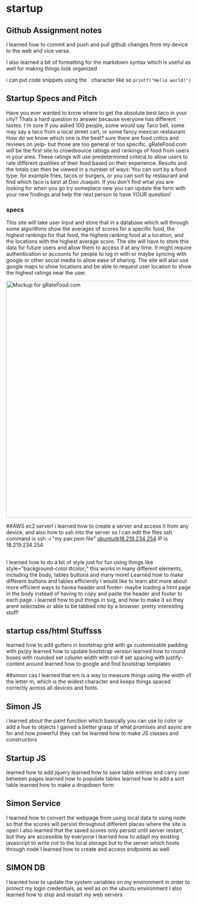 # startup
## Github Assignment notes
I learned how to commit and push and pull github changes from my device to the web and vice versa.

I also learned a bit of formatting for the markdown syntax which is useful as well for making things look organized

i can put code snippets using the \` character like so
`printf("Hello world!")`


## Startup Specs and Pitch
Have you ever wanted to know where to get the absolute best taco in your city? Thats a hard question to answer because everyone has different tastes. I'm sure if you asked 100 people, some would say Taco bell, some may say a taco from a local street cart, or some fancy mexican restaurant. How do we know which one is the best? sure there are food critics and reviews on yelp- but those are too general or too specific. gRateFood.com will be the first site to crowdsource ratings and rankings of food from users in your area. These ratings will use predetermined criteria to allow users to rate different qualities of their food based on their experience. Results and the totals can then be viewed in a number of ways: You can sort by a food type: for example fries, tacos or burgers, or you can sort by restaurant and find which taco is best at Don Joaquin. If you don't find what you are looking for when you go try someplace new you can update the form with your new findings and help the next person to have YOUR question!

### specs
This site will take user input and store that in a database which will through some algorithms show the averages of scores for a specific food, the highest rankings for that food, the highest ranking food at a location, and the locations with the highest average score. The site will have to store this data for future users and allow them to access it at any time. It might require authentication or accounts for people to log in with or maybe syncing with google or other social media to allow ease of sharing. The site will also use google maps to show locations and be able to request user location to show the highest ratings near the user.

<img width="641" alt="Mockup for gRateFood.com" src="https://user-images.githubusercontent.com/70662539/214765411-69ec0393-d5d0-4ec5-8d5e-ae5ec7531c3d.png">


##AWS ec2 server!
i learned how to create a server and access it from any device, and also how to ssh into the server so I can edit the files
ssh command is ssh -i "my pair.pem file" ubuntu@18.219.234.254
IP is 18.219.234.254

##
I learned how to do a bit of style just for fun using things like style="background-color:#color;"
this works in many different elements, including the body, tables buttons and many more!
Learned how to make different buttons and tables efficiently
I would like to learn abit more about more efficient ways to havea header and footer- maybe loading a html page in the body instead of having to copy and paste the header and footer to each page.
i learned how to put things in svg, and how to make it so they arent selectable or able to be tabbed into by a browser. pretty interesting stuff!

## startup css/html Stuffsss
learned how to add gutters in bootstrap grid with gx
customizable padding with px/py
learned how to update bootstrap version
learned how to round boxes with rounded
set column width with col-#
set spacing with justify-content around
learned how to google and find bootstrap templates


##simon css
I learned that em is a way to measure things using the width of the letter m, which is the widest character and keeps things spaced correctly across all devices and fonts.

## Simon JS
i learned about the paint function which basically you can use to color or add a hue to objects
I gained a better grasp of what promises and async are for and how powerful they can be
learned how to make JS classes and constructors

## Startup JS
learned how to add jquery
learned how to save table entries and carry over between pages
learned how to populate tables
learned how to add a sort table
learned how to make a dropdown form

## Simon Service
I learned how to convert the webpage from using local data to using node so that the scores will persist throughout different places where the site is open
I also learned that the saved scores only persist until server restart, but they are accessible by everyone
I learned how  to adapt my existing javascript to write not to the local storage but to the server which hosts through node
I learned how to create and access endpoints as well

## SIMON DB
I learned how to update the system variables on my environment in order to protect my login credentials, as well as on the ubuntu environment
I also learned how to stop and restart my web servers


